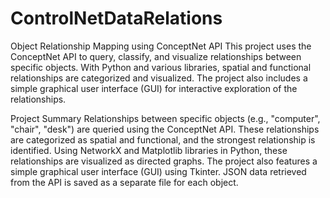 # ControlNetDataRelations
Object Relationship Mapping using ConceptNet API
This project uses the ConceptNet API to query, classify, and visualize relationships between specific objects. With Python and various libraries, spatial and functional relationships are categorized and visualized. The project also includes a simple graphical user interface (GUI) for interactive exploration of the relationships.

Project Summary
Relationships between specific objects (e.g., "computer", "chair", "desk") are queried using the ConceptNet API.
These relationships are categorized as spatial and functional, and the strongest relationship is identified.
Using NetworkX and Matplotlib libraries in Python, these relationships are visualized as directed graphs.
The project also features a simple graphical user interface (GUI) using Tkinter.
JSON data retrieved from the API is saved as a separate file for each object.
